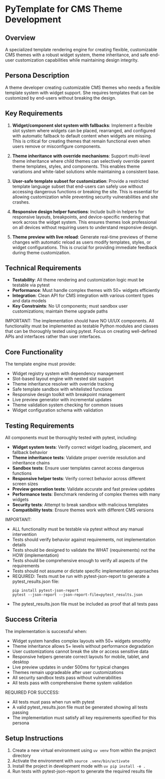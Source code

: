 # PyTemplate for CMS Theme Development

## Overview
A specialized template rendering engine for creating flexible, customizable CMS themes with a robust widget system, theme inheritance, and safe end-user customization capabilities while maintaining design integrity.

## Persona Description
A theme developer creating customizable CMS themes who needs a flexible template system with widget support. She requires templates that can be customized by end-users without breaking the design.

## Key Requirements
1. **Widget/component slot system with fallbacks**: Implement a flexible slot system where widgets can be placed, rearranged, and configured with automatic fallback to default content when widgets are missing. This is critical for creating themes that remain functional even when users remove or misconfigure components.

2. **Theme inheritance with override mechanisms**: Support multi-level theme inheritance where child themes can selectively override parent theme templates, styles, and components. This enables theme variations and white-label solutions while maintaining a consistent base.

3. **User-safe template subset for customization**: Provide a restricted template language subset that end-users can safely use without accessing dangerous functions or breaking the site. This is essential for allowing customization while preventing security vulnerabilities and site crashes.

4. **Responsive design helper functions**: Include built-in helpers for responsive layouts, breakpoints, and device-specific rendering that work across the widget system. This ensures themes look professional on all devices without requiring users to understand responsive design.

5. **Theme preview with live reload**: Generate real-time previews of theme changes with automatic reload as users modify templates, styles, or widget configurations. This is crucial for providing immediate feedback during theme customization.

## Technical Requirements
- **Testability**: All theme rendering and customization logic must be testable via pytest
- **Performance**: Must handle complex themes with 50+ widgets efficiently
- **Integration**: Clean API for CMS integration with various content types and data models
- **Key Constraints**: No UI components; must sandbox user customizations; maintain theme upgrade paths

IMPORTANT: The implementation should have NO UI/UX components. All functionality must be implemented as testable Python modules and classes that can be thoroughly tested using pytest. Focus on creating well-defined APIs and interfaces rather than user interfaces.

## Core Functionality
The template engine must provide:
- Widget registry system with dependency management
- Slot-based layout engine with nested slot support
- Theme inheritance resolver with override tracking
- Safe template sandbox with whitelisted functions
- Responsive design toolkit with breakpoint management
- Live preview generator with incremental updates
- Theme validation system checking for common issues
- Widget configuration schema with validation

## Testing Requirements
All components must be thoroughly tested with pytest, including:
- **Widget system tests**: Verify correct widget loading, placement, and fallback behavior
- **Theme inheritance tests**: Validate proper override resolution and inheritance chains
- **Sandbox tests**: Ensure user templates cannot access dangerous functions
- **Responsive helper tests**: Verify correct behavior across different screen sizes
- **Preview generation tests**: Validate accurate and fast preview updates
- **Performance tests**: Benchmark rendering of complex themes with many widgets
- **Security tests**: Attempt to break sandbox with malicious templates
- **Compatibility tests**: Ensure themes work with different CMS versions

IMPORTANT:
- ALL functionality must be testable via pytest without any manual intervention
- Tests should verify behavior against requirements, not implementation details
- Tests should be designed to validate the WHAT (requirements) not the HOW (implementation)
- Tests should be comprehensive enough to verify all aspects of the requirements
- Tests should not assume or dictate specific implementation approaches
- REQUIRED: Tests must be run with pytest-json-report to generate a pytest_results.json file:
  ```
  pip install pytest-json-report
  pytest --json-report --json-report-file=pytest_results.json
  ```
- The pytest_results.json file must be included as proof that all tests pass

## Success Criteria
The implementation is successful when:
- Widget system handles complex layouts with 50+ widgets smoothly
- Theme inheritance allows 5+ levels without performance degradation
- User customizations cannot break the site or access sensitive data
- Responsive helpers generate correct layouts for mobile, tablet, and desktop
- Live preview updates in under 500ms for typical changes
- Themes remain upgradeable after user customizations
- All security sandbox tests pass without vulnerabilities
- All tests pass with comprehensive theme system validation

REQUIRED FOR SUCCESS:
- All tests must pass when run with pytest
- A valid pytest_results.json file must be generated showing all tests passing
- The implementation must satisfy all key requirements specified for this persona

## Setup Instructions
1. Create a new virtual environment using `uv venv` from within the project directory
2. Activate the environment with `source .venv/bin/activate`
3. Install the project in development mode with `uv pip install -e .`
4. Run tests with pytest-json-report to generate the required results file
